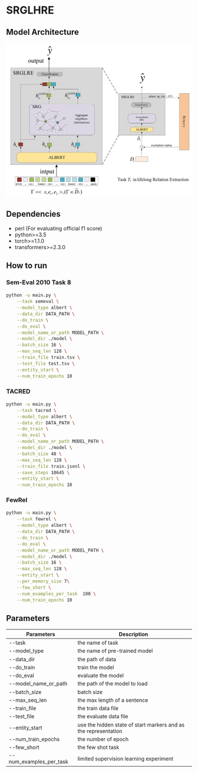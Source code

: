 # SRGLHRE
## Model Architecture
![](fig/modelv2-1.png)

## Dependencies

- perl (For evaluating official f1 score)
- python>=3.5
- torch>=1.1.0
- transformers>=2.3.0

## How to run
### Sem-Eval 2010 Task 8
```bash
python -u main.py \
    --task semeval \
    --model_type albert \
    --data_dir DATA_PATH \
    --do_train \
    --do_eval \
    --model_name_or_path MODEL_PATH \
    --model_dir ./model \
    --batch_size 16 \
    --max_seq_len 128 \
    --train_file train.tsv \
    --test_file test.tsv \
    --entity_start \
    --num_train_epochs 10
```
### TACRED
```bash
python -u main.py \
    --task tacred \
    --model_type albert \
    --data_dir DATA_PATH \
    --do_train \
    --do_eval \
    --model_name_or_path MODEL_PATH \
    --model_dir ./model \
    --batch_size 48 \
    --max_seq_len 128 \
    --train_file train.jsonl \
    --save_steps 10645 \
    --entity_start \
    --num_train_epochs 10
```
### FewRel
```bash
python -u main.py \
    --task fewrel \
    --model_type albert \
    --data_dir DATA_PATH \
    --do_train \
    --do_eval \
    --model_name_or_path MODEL_PATH \
    --model_dir ./model \
    --batch_size 16 \
    --max_seq_len 128 \
    --entity_start \
    --per_memory_size 7\
    --few_short \
    --num_examples_per_task  100 \
    --num_train_epochs 10
```
## Parameters


| Parameters| Description|
|--|--|
| --task | the name of task|
|--model_type             |the name of pre-trained model|
|--data_dir               |the path of data|
|--do_train               |train the model|
|--do_eval                |evaluate the model|
|--model_name_or_path     |the path of the model to load|
|--batch_size             |batch size|
|--max_seq_len            |the max length of a sentence|
|--train_file             |the train data file|
|--test_file              |the evaluate data file|
|--entity_start           |use the hidden state of start markers <e1s> and <e2s> as the representation|
|--num_train_epochs       |the number of epoch|
|--few_short              |the few shot task|
|--num_examples_per_task  |limited supervision learning experiment|
  

